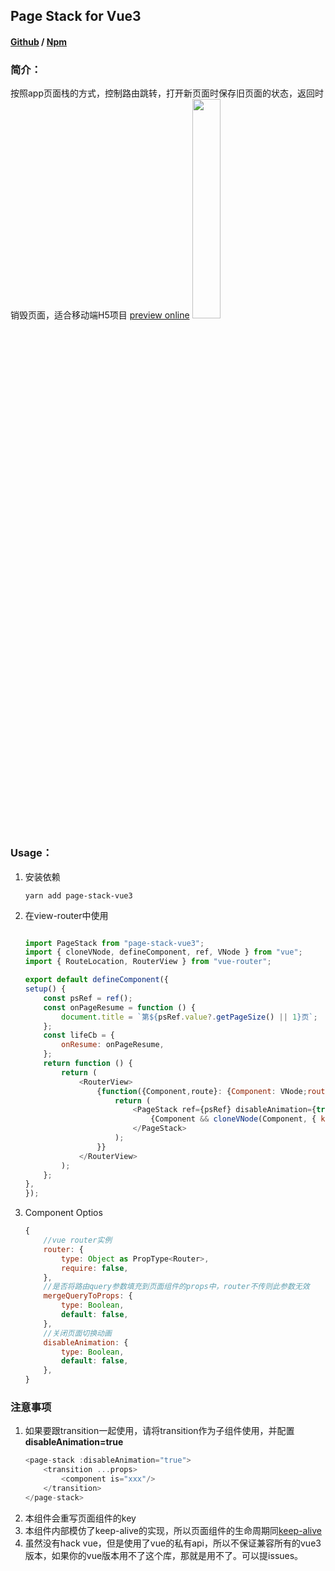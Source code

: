 ## Page Stack for Vue3
#### [Github](https://github.com/Murphy-Tong/page-stack-vue3) / [Npm](https://www.npmjs.com/package/page-stack-vue3)

### 简介：
按照app页面栈的方式，控制路由跳转，打开新页面时保存旧页面的状态，返回时销毁页面，适合移动端H5项目
[preview online](https://murphy-tong.github.io/ps/#/)
<img src="./example/demo.gif" width="30%"/>

### Usage：

1.  安装依赖

    ```shell
    yarn add page-stack-vue3
    ```
2.  在view-router中使用
    ```javascript

    import PageStack from "page-stack-vue3";
    import { cloneVNode, defineComponent, ref, VNode } from "vue";
    import { RouteLocation, RouterView } from "vue-router";

    export default defineComponent({
    setup() {
        const psRef = ref();
        const onPageResume = function () {
            document.title = `第${psRef.value?.getPageSize() || 1}页`;
        };
        const lifeCb = {
            onResume: onPageResume,
        };
        return function () {
            return (
                <RouterView>
                    {function({Component,route}: {Component: VNode;route:RouteLocation}) {
                        return (
                            <PageStack ref={psRef} disableAnimation={true} lifeCycleCallback={lifeCb}>
                                {Component && cloneVNode(Component, { key: route.path })}
                            </PageStack>
                        );
                    }}
                </RouterView>
            );
        };
    },
    });


    ```
3.  Component Optios
    ```javascript
    {
        //vue router实例
        router: {
            type: Object as PropType<Router>,
            require: false,
        },
        //是否将路由query参数填充到页面组件的props中，router不传则此参数无效
        mergeQueryToProps: {
            type: Boolean,
            default: false,
        },
        //关闭页面切换动画
        disableAnimation: {
            type: Boolean,
            default: false,
        },
    }
    
    ```

### 注意事项

1.  如果要跟transition一起使用，请将transition作为子组件使用，并配置**disableAnimation=true**
    ```javascript
    <page-stack :disableAnimation="true">
        <transition ...props>
            <component is="xxx"/>
        </transition>
    </page-stack>
    ```
2.  本组件会重写页面组件的key
3.  本组件内部模仿了keep-alive的实现，所以页面组件的生命周期同[keep-alive](https://cn.vuejs.org/)
4.  虽然没有hack vue，但是使用了vue的私有api，所以不保证兼容所有的vue3版本，如果你的vue版本用不了这个库，那就是用不了。可以提issues。
   




